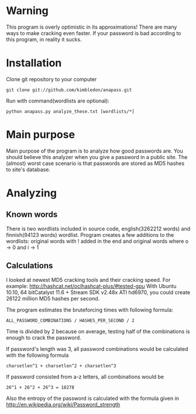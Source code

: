 # Warning

This program is overly optimistic in its approximations! There are many ways to make cracking even faster. 
If your password is bad according to this program, in reality it sucks.

# Installation

Clone git repository to your computer

`git clone git://github.com/kimbledon/anapass.git`

Run with command(wordlists are optional):

`python anapass.py analyze_these.txt [wordlists/*]`

# Main purpose

Main purpose of the program is to analyze how good passwords are. You should believe this analyzer when you give a password in a public site.
The (almost) worst case scenario is that passwords are stored as MD5 hashes to site's database.

# Analyzing

## Known words

There is two wordlists included in source code, english(3262212 words) and finnish(94123 words) wordlist.
Program creates a few additions to the wordlists: original words with ! added in the end and original words where o -> 0 and i -> 1

## Calculations

I looked at newest MD5 cracking tools and their cracking speed. For example: http://hashcat.net/oclhashcat-plus/#tested-gpu
With Ubuntu 10.10, 64 bitCatalyst 11.6 + Stream SDK v2.48x ATI hd6970,
you could create 26122 million MD5 hashes per second.

The program estimates the bruteforcing times with following formula:

`ALL_PASSWORD_COMBINATIONS / HASHES_PER_SECOND / 2`

Time is divided by 2 because on average, testing half of the combinations is enough to crack the password.

If password's length was 3, all password combinations would be calculated with the following formula

`charsetlen^1 + charsetlen^2 + charsetlen^3`

If password consisted from a-z letters, all combinations would be

`26^1 + 26^2 + 26^3 = 18278`

Also the entropy of the password is calculated with the formula given in http://en.wikipedia.org/wiki/Password_strength
